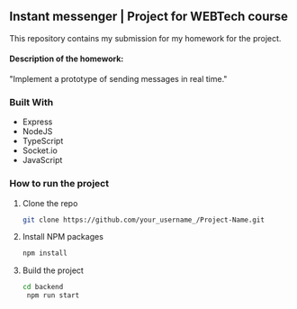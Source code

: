 ## Instant messenger | Project for WEBTech course  
This repository contains my submission for my homework for the project. 

#### Description of the homework:
"Implement a prototype of sending messages in real time."

### Built With
- Express
- NodeJS
- TypeScript
- Socket.io
- JavaScript

### How to run the project
1. Clone the repo
   ```sh
   git clone https://github.com/your_username_/Project-Name.git
   ```
2. Install NPM packages
   ```sh
   npm install
   ```
3. Build the project
   ```sh
   cd backend
    npm run start
   ```